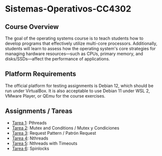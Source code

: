 # Sistemas-Operativos-CC4302

## Course Overview

The goal of the operating systems course is to teach students how to develop programs that effectively utilize multi-core processors. Additionally, students will learn to assess how the operating system's core strategies for managing hardware resources—such as CPUs, primary memory, and disks/SSDs—affect the performance of applications.

## Platform Requirements

The official platform for testing assignments is Debian 12, which should be run under VirtualBox. It is also acceptable to use Debian 11 under WSL 2, VMware Player, or QEmu for the course exercises.

## Assignments / Tareas 

- [Tarea 1](/Tarea%201/): Pthreads
- [Tarea 2](/Tarea%202/): Mutex and Conditions / Mutex y Condiciones
- [Tarea 3](/Tarea%203/): Request Pattern / Patrón Request
- [Tarea 4](/Tarea%204/): Nthreads
- [Tarea 5](/Tarea%205/): Nthreads with Timeouts 
- [Tarea 6](/Tarea%205/): Spinlocks
